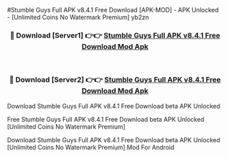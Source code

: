 #Stumble Guys Full APK v8.4.1 Free Download [APK-MOD] - APK Unlocked - [Unlimited Coins No Watermark Premium] yb2zn



<div align="center">

<h3>🔴 Download [Server1] 👉👉 <a href="https://momento.my/?title=Stumble_Guys_Full_APK_v8.4.1_Free_Download">Stumble Guys Full APK v8.4.1 Free Download Mod Apk</a></h3><br>

<h3>🔴 Download [Server2] 👉👉 <a href="https://momento.my/?title=Stumble_Guys_Full_APK_v8.4.1_Free_Download">Stumble Guys Full APK v8.4.1 Free Download Mod Apk</a></h3>
</div>



Download Stumble Guys Full APK v8.4.1 Free Download beta APK Unlocked

Free Stumble Guys Full APK v8.4.1 Free Download beta APK Unlocked [Unlimited Coins No Watermark Premium]

Download Stumble Guys Full APK v8.4.1 Free Download beta APK Unlocked [Unlimited Coins No Watermark Premium] Mod For Android
